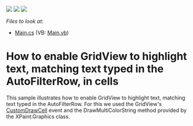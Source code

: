 <!-- default badges list -->
![](https://img.shields.io/endpoint?url=https://codecentral.devexpress.com/api/v1/VersionRange/128628479/13.1.4%2B)
[![](https://img.shields.io/badge/Open_in_DevExpress_Support_Center-FF7200?style=flat-square&logo=DevExpress&logoColor=white)](https://supportcenter.devexpress.com/ticket/details/E3134)
[![](https://img.shields.io/badge/📖_How_to_use_DevExpress_Examples-e9f6fc?style=flat-square)](https://docs.devexpress.com/GeneralInformation/403183)
<!-- default badges end -->
<!-- default file list -->
*Files to look at*:

* [Main.cs](./CS/CarsGridWinApp15/Main.cs) (VB: [Main.vb](./VB/CarsGridWinApp15/Main.vb))
<!-- default file list end -->
# How to enable GridView to highlight text, matching text typed in the AutoFilterRow, in cells


<p>This sample illustrates how to enable GridView to highlight text, matching text typed in the AutoFilterRow. For this we used the GridView's <a href="http://documentation.devexpress.com/#WindowsForms/DevExpressXtraGridViewsGridGridView_CustomDrawCelltopic"><u>CustomDrawCell</u></a> event and the DrawMultiColorString method provided by the XPaint.Graphics class.</p>

<br/>


